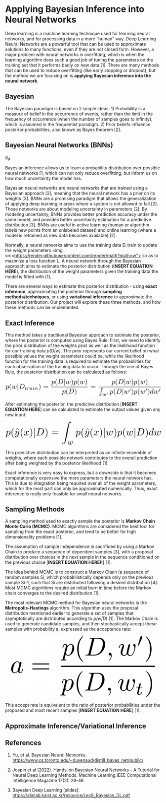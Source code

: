 # Applying Bayesian Inference into Neural Networks

Deep learning is a machine learning technique used for learning neural
networks, and for processing data in a more “human” way. Deep Learning
Neural Networks are a powerful tool that can be used to approximate
solutions to many functions, even if they are not closed form. However,
a major problem with neural networks is overfitting, which is when the
learning algorithm does such a good job of tuning the parameters on the
training set that it performs badly on new data \[1\]. There are many
methods that can be used to reduce overfitting (like early stopping or
dropout), but the method we are focusing on is **applying Bayesian
inference into the neural network**.

## Bayesian

The Bayesian paradigm is based on 2 simple ideas: 1) Probability is a
measure of belief in the occurrence of events, rather than the limit in
the frequency of occurrence (when the number of samples goes to
infinity), which is assumed in the frequentist paradigm. 2) Prior
beliefs influence posterior probabilities, also known as Bayes theorem
\[2\].

## Bayesian Neural Networks (BNNs)

*q*<sub>*ϕ*</sub>

Bayesian inference allows us to learn a probability distribution over
possible neural networks \[1, which can not only reduce overfitting, but
inform us on how much uncertainty the model has.

Bayesian neural networks are neural networks that are trained using a
Bayesian approach \[2\], meaning that the neural network has a prior on
its weights \[3\]. BNNs are a promising paradigm that allows the
generalization of applying deep learning in areas where a system is not
allowed to fail \[2\]. These networks are about modeling uncertainty in
parameters \[2\]. By modeling uncertainty, BNNs provides better
prediction accuracy under the same model, and provides better
uncertainty estimation for a predictive distribution \[3\]. BNNs are
useful in active learning (human or algorithm labels new points from an
unlabeled dataset) and online learning (where a model is retrained as
new data becomes available) \[2\].

Normally, a neural networks aims to use the training data D_train to
update the weight parameters
<img src=https://render.githubusercontent.com/render/math?math=w"> so as
to maximize a loss function L. A neural network through the Bayesian
approach aims to estimate the posterior distribution (**INSERT EQUATION
HERE**), the distribution of the weight parameters given the training
data the model is fitted with \[1\].

There are several ways to estimate this posterior distribution - using
**exact inference**, approximating the posterior through **sampling
methods/techniques**, or using **variational inference** to approximate
the posterior distribution. Our project will explore these three
methods, and how these methods can be implemented.

## Exact Inference

This method takes a traditional Bayesian approach to estimate the
posterior, where the posterior is computed using Bayes Rule. First, we
need to identify the prior distribution of the weights *p(w)* as well as
the likelihood function for our training data *p(D\|w)*. The prior
represents our current belief on what possible values the weight
parameters could be, while the likelihood function for the training data
is required to estimate the probabilities for each observation of the
training data to occur. Through the use of Bayes Rule, the posterior
distribution can be calculated as follows:

<center>

<img src = "img/bayes-posterior.png" />

</center>

After estimating the posterior, the predictive distribution \[**INSERT
EQUATION HERE**\] can be calculated to estimate the output values given
any new input:

<center>

<img src = "img/predictive-distribution.png" />

</center>

This predictive distribution can be interpreted as an infinite ensemble
of weights, where each possible network contributes to the overall
prediction after being weighted by the posterior likelihood \[1\].

Exact inference is very easy to express, but a downside is that it
becomes computationally expensive the more parameters the neural network
has. This is due to integration being required over all of the weight
parameters, which for the most part can only be approximated
numerically. Thus, exact inference is really only feasible for small
neural networks.

## Sampling Methods

A sampling method used to exactly sample the posterior is **Markov Chain
Monte Carlo (MCMC)**. MCMC algorithms are considered the best tool for
sampling from the exact posterior, and tend to be better for high
dimensionality problems \[1\].

The assumption of sample independence is sacrificed by using a Markov
Chain to produce a sequence of dependent samples \[3\], with a proposal
distribution over choices in the next sample in the sequence conditioned
on the previous choice \[**INSERT EQUATION HERE!!**\] \[1\].

The idea behind MCMC is to construct a Markov Chain (a sequence of
random samples Si, which probabilistically depends only on the previous
sample Si-1, such that Si are distributed following a desired
distribution \[4\]. Most MCMC algorithms require an initial burn in time
before the Markov chain converges to the desired distribution \[1\].

The most relevant MCMC method for Bayesian neural networks is the
**Metropolis-Hastings** algorithm. This algorithm uses the proposal
distribution mentioned earlier to generate a set of samples that
asymptotically are distributed according to *p(w\|D)* \[1\]. The Markov
Chain is used to generate candidate samples, and then stochastically
accept these samples with probability a, expressed as the acceptance
rate:

<center>

<img src = "img/acceptance-rate.png" />

</center>

This accept rate is equivalent to the ratio of posterior probabilities
under the proposed and most recent samples \[**INSERT EQUATION HERE**\]
\[1\].

## Approximate Inference/Variational Inference

## References

1.  Yu, et al. Bayesian Neural Networks.
    <https://www.cs.toronto.edu/~duvenaud/distill_bayes_net/public/>

2.  Jospin et al (2022). Hands-on Bayesian Neural Networks – A Tutorial
    for Neural Deep Learning Methods. Machine Learning.IEEE
    Computational Intelligence Magazine 17(2): 29-48

3.  Bayesian Deep Learning \[slides\]:
    <https://alinlab.kaist.ac.kr/resource/Lec8_Bayesian_DL.pdf>
